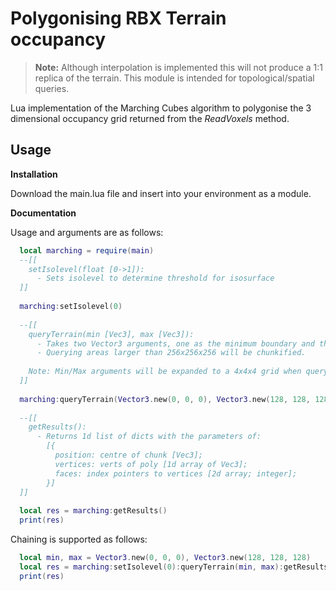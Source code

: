 # Polygonising RBX Terrain occupancy
> **Note:** Although interpolation is implemented this will not produce a 1:1 replica of the terrain. This module is intended for topological/spatial queries.

Lua implementation of the Marching Cubes algorithm to polygonise the 3 dimensional occupancy grid returned from the *ReadVoxels* method.

## Usage

**Installation**

Download the main.lua file and insert into your environment as a module.


**Documentation**

Usage and arguments are as follows:

```lua
  local marching = require(main)
  --[[
    setIsolevel(float [0->1]):
      - Sets isolevel to determine threshold for isosurface
  ]]
  
  marching:setIsolevel(0)
  
  --[[
    queryTerrain(min [Vec3], max [Vec3]):
      - Takes two Vector3 arguments, one as the minimum boundary and the other as the maximum to query.
      - Querying areas larger than 256x256x256 will be chunkified.
      
    Note: Min/Max arguments will be expanded to a 4x4x4 grid when querying terrain occupancy.
  ]]
  
  marching:queryTerrain(Vector3.new(0, 0, 0), Vector3.new(128, 128, 128))
  
  --[[
    getResults():
      - Returns 1d list of dicts with the parameters of:
        [{
          position: centre of chunk [Vec3];
          vertices: verts of poly [1d array of Vec3];
          faces: index pointers to vertices [2d array; integer];
        }]
  ]]
  
  local res = marching:getResults()
  print(res)
```

Chaining is supported as follows:
```lua
  local min, max = Vector3.new(0, 0, 0), Vector3.new(128, 128, 128)
  local res = marching:setIsolevel(0):queryTerrain(min, max):getResults()
  print(res)
```
